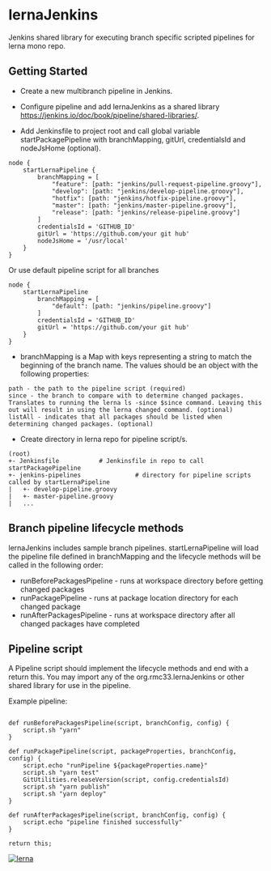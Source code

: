 # lernaJenkins

Jenkins shared library for executing branch specific scripted pipelines for lerna mono repo.

## Getting Started

* Create a new multibranch pipeline in Jenkins.

* Configure pipeline and add lernaJenkins as a shared library https://jenkins.io/doc/book/pipeline/shared-libraries/.

* Add Jenkinsfile to project root and call global variable startPackagePipeline with branchMapping, gitUrl, credentialsId and nodeJsHome (optional).

```
node {
    startLernaPipeline {
        branchMapping = [
            "feature": [path: "jenkins/pull-request-pipeline.groovy"],
            "develop": [path: "jenkins/develop-pipeline.groovy"],
            "hotfix": [path: "jenkins/hotfix-pipeline.groovy"],
            "master": [path: "jenkins/master-pipeline.groovy"],
            "release": [path: "jenkins/release-pipeline.groovy"]
        ]
        credentialsId = 'GITHUB_ID'
        gitUrl = 'https://github.com/your git hub'
        nodeJsHome = '/usr/local'
    }
}
```

Or use default pipeline script for all branches

```
node {
    startLernaPipeline
        branchMapping = [
            "default": [path: "jenkins/pipeline.groovy"]
        ]
        credentialsId = 'GITHUB_ID'
        gitUrl = 'https://github.com/your git hub'
    }
}
```

* branchMapping is a Map with keys representing a string to match the beginning of the branch name. The values should be an object with the following properties:

```
path - the path to the pipeline script (required)
since - the branch to compare with to determine changed packages. Translates to running the lerna ls -since $since command. Leaving this out will result in using the lerna changed command. (optional)
listAll - indicates that all packages should be listed when determining changed packages. (optional)
```

* Create directory in lerna repo for pipeline script/s.

```
(root)
+- Jenkinsfile           # Jenkinsfile in repo to call startPackagePipeline
+- jenkins-pipelines               # directory for pipeline scripts called by startLernaPipeline
|   +- develop-pipeline.groovy
|   +- master-pipeline.groovy
|   ...
```


## Branch pipeline lifecycle methods

lernaJenkins includes sample branch pipelines. startLernaPipeline will load the pipeline file defined in branchMapping and the lifecycle methods will be called in the following order:

* runBeforePackagesPipeline - runs at workspace directory before getting changed packages
* runPackagePipeline - runs at package location directory for each changed package
* runAfterPackagesPipeline - runs at workspace directory after all changed packages have completed


## Pipeline script

A Pipeline script should implement the lifecycle methods and end with a return this. You may import any of the org.rmc33.lernaJenkins or other shared library for use in the pipeline.

Example pipeline:

```

def runBeforePackagesPipeline(script, branchConfig, config) {
    script.sh "yarn"
}

def runPackagePipeline(script, packageProperties, branchConfig, config) {
    script.echo "runPipeline ${packageProperties.name}"
    script.sh "yarn test"
    GitUtilities.releaseVersion(script, config.credentialsId)
    script.sh "yarn publish"
    script.sh "yarn deploy"
}

def runAfterPackagesPipeline(script, branchConfig, config) {
    script.echo "pipeline finished successfully"
}

return this;
```


[![lerna](https://img.shields.io/badge/maintained%20with-lerna-cc00ff.svg)](https://lerna.js.org/)
